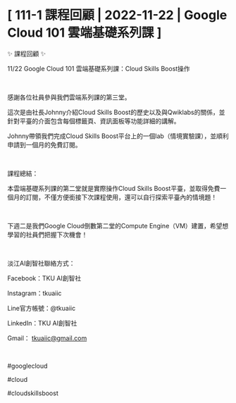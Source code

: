 # [ 111-1 課程回顧 | 2022-11-22 | Google Cloud 101 雲端基礎系列課 ]

✨ 課程回顧 ✨

11/22 Google Cloud 101 雲端基礎系列課：Cloud Skills Boost操作

&nbsp;

感謝各位社員參與我們雲端系列課的第三堂。

這次是由社長Johnny介紹Cloud Skills Boost的歷史以及與Qwiklabs的關係，並針對平臺的介面包含每個標籤頁、資訊面板等功能詳細的講解。

Johnny帶領我們完成Cloud Skills Boost平台上的一個lab（情境實驗課），並順利申請到一個月的免費訂閱。

&nbsp;

課程總結：

本雲端基礎系列課的第二堂就是實際操作Cloud Skills Boost平臺，並取得免費一個月的訂閱，不僅方便銜接下次課程使用，還可以自行探索平臺內的情境題！

&nbsp;

下週二是我們Google Cloud倒數第二堂的Compute Engine（VM）建置，希望想學習的社員們把握下次機會！

&nbsp;

淡江AI創智社聯絡方式：

Facebook：TKU AI創智社

Instagram：tkuaiic

Line官方帳號：@tkuaiic

LinkedIn：TKU AI創智社

Gmail： <tkuaiic@gmail.com>

&nbsp;

\#googlecloud

\#cloud

\#cloudskillsboost
